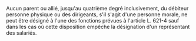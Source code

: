   
Aucun parent ou allié, jusqu'au quatrième degré inclusivement, du débiteur personne physique ou des dirigeants, s'il s'agit d'une personne morale, ne peut être désigné à l'une des fonctions prévues à l'article L. 621-4 sauf dans les cas où cette disposition empêche la désignation d'un représentant des salariés.  

  
